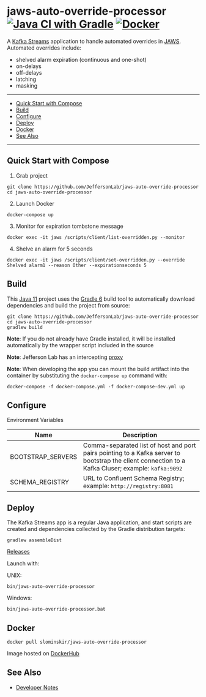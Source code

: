 # jaws-auto-override-processor [![Java CI with Gradle](https://github.com/JeffersonLab/jaws-auto-override-processor/workflows/Java%20CI%20with%20Gradle/badge.svg)](https://github.com/JeffersonLab/jaws-auto-override-processor/actions?query=workflow%3A%22Java+CI+with+Gradle%22) [![Docker](https://img.shields.io/docker/v/slominskir/jaws-auto-override-processor?sort=semver&label=DockerHub)](https://hub.docker.com/r/slominskir/jaws-auto-override-processor)
A [Kafka Streams](https://kafka.apache.org/documentation/streams/) application to handle automated overrides in [JAWS](https://github.com/JeffersonLab/jaws).  Automated overrides include:
- shelved alarm expiration (continuous and one-shot)
- on-delays
- off-delays
- latching 
- masking

---
 - [Quick Start with Compose](https://github.com/JeffersonLab/jaws-auto-override-processor#quick-start-with-compose)
 - [Build](https://github.com/JeffersonLab/jaws-auto-override-processor#build)
 - [Configure](https://github.com/JeffersonLab/jaws-auto-override-processor#configure)
 - [Deploy](https://github.com/JeffersonLab/jaws-auto-override-processor#deploy)
 - [Docker](https://github.com/JeffersonLab/jaws-auto-override-processor#docker)
 - [See Also](https://github.com/JeffersonLab/jaws-auto-override-processor#see-also)
 ---

## Quick Start with Compose 
1. Grab project
```
git clone https://github.com/JeffersonLab/jaws-auto-override-processor
cd jaws-auto-override-processor
```
2. Launch Docker
```
docker-compose up
```
3. Monitor for expiration tombstone message 
```
docker exec -it jaws /scripts/client/list-overridden.py --monitor 
```
4. Shelve an alarm for 5 seconds
```
docker exec -it jaws /scripts/client/set-overridden.py --override Shelved alarm1 --reason Other --expirationseconds 5
```
## Build
This [Java 11](https://adoptopenjdk.net/) project uses the [Gradle 6](https://gradle.org/) build tool to automatically download dependencies and build the project from source:

```
git clone https://github.com/JeffersonLab/jaws-auto-override-processor
cd jaws-auto-override-processor
gradlew build
```
**Note**: If you do not already have Gradle installed, it will be installed automatically by the wrapper script included in the source

**Note**: Jefferson Lab has an intercepting [proxy](https://gist.github.com/slominskir/92c25a033db93a90184a5994e71d0b78)

**Note**: When developing the app you can mount the build artifact into the container by substituting the `docker-compose up` command with:
```
docker-compose -f docker-compose.yml -f docker-compose-dev.yml up
```

## Configure
Environment Variables

| Name | Description |
|---|---|
| BOOTSTRAP_SERVERS | Comma-separated list of host and port pairs pointing to a Kafka server to bootstrap the client connection to a Kafka Cluser; example: `kafka:9092` |
| SCHEMA_REGISTRY | URL to Confluent Schema Registry; example: `http://registry:8081` |

## Deploy
The Kafka Streams app is a regular Java application, and start scripts are created and dependencies collected by the Gradle distribution targets:

```
gradlew assembleDist
```

[Releases](https://github.com/JeffersonLab/jaws-auto-override-processor/releases)

Launch with:

UNIX:
```
bin/jaws-auto-override-processor
```
Windows:
```
bin/jaws-auto-override-processor.bat
```

## Docker
```
docker pull slominskir/jaws-auto-override-processor
```
Image hosted on [DockerHub](https://hub.docker.com/r/slominskir/jaws-auto-override-processor)

## See Also
   - [Developer Notes](https://github.com/JeffersonLab/jaws-auto-override-processor/wiki/Developer-Notes)
